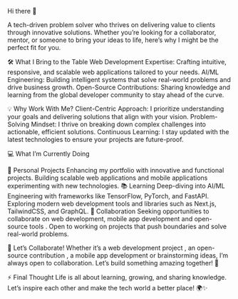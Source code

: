  Hi there 👋


A tech-driven problem solver who thrives on delivering value to clients through innovative solutions. Whether you’re looking for a collaborator, mentor, or someone to bring your ideas to life, here’s why I might be the perfect fit for you. 

🛠 What I Bring to the Table
Web Development Expertise: Crafting intuitive, responsive, and scalable web applications tailored to your needs.
AI/ML Engineering: Building intelligent systems that solve real-world problems and drive business growth.
Open-Source Contributions: Sharing knowledge and learning from the global developer community to stay ahead of the curve.

💡 Why Work With Me?
Client-Centric Approach: I prioritize understanding your goals and delivering solutions that align with your vision.
Problem-Solving Mindset: I thrive on breaking down complex challenges into actionable, efficient solutions.
Continuous Learning: I stay updated with the latest technologies to ensure your projects are future-proof.

💻 What I’m Currently Doing

🚀 Personal Projects
Enhancing my portfolio with innovative and functional projects.
Building scalable web applications and mobile applications experimenting with new technologies.
📚 Learning
Deep-diving into AI/ML Engineering with frameworks like TensorFlow, PyTorch, and FastAPI.
Exploring modern web development tools and libraries such as Next.js, TailwindCSS, and GraphQL.
🤝 Collaboration
Seeking opportunities to collaborate on web development, mobile app development and open-source tools .
Open to working on projects that push boundaries and solve real-world problems.


🌟 Let’s Collaborate!
Whether it’s a web development project , an open-source contribution , a mobile app development or brainstorming ideas, I’m always open to collaboration. Let’s build something amazing together! 🚀

⚡ Final Thought
Life is all about learning, growing, and sharing knowledge. Let’s inspire each other and make the tech world a better place! 🌍✨
